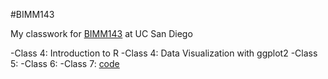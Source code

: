 #BIMM143

My classwork for [BIMM143](https://bioboot.github.io/bimm143_W23/) at UC San Diego


-Class 4: Introduction to R
-Class 4: Data Visualization with ggplot2
-Class 5:
-Class 6: 
-Class 7: [code](https://github.com/Faisal310861/bimm143_github/blob/main/Class%2012/Class12.qmd)
